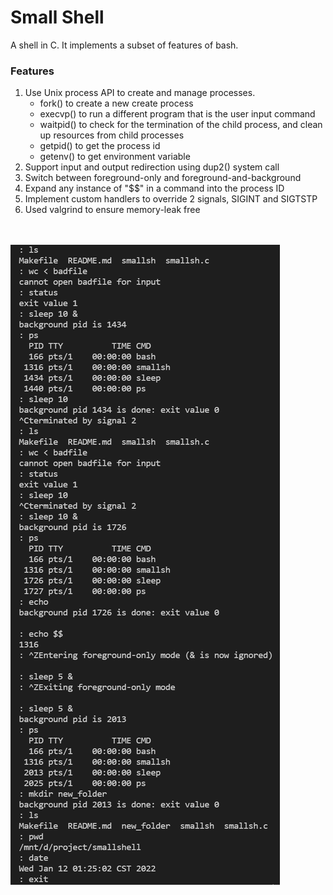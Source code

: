 # Small Shell
 A shell in C.
 It implements a subset of features of bash. 

### Features
 1. Use Unix process API to create and manage processes. 
    - fork() to create a new create process
    - execvp() to run a different program that is the user input command
    - waitpid() to check for the termination of the child process, and clean up resources from child processes
    - getpid() to get the process id
    - getenv() to get environment variable
 2. Support input and output redirection using dup2() system call
 3. Switch between foreground-only and foreground-and-background
 4. Expand any instance of "$$" in a command into the process ID
 5. Implement custom handlers to override 2 signals, SIGINT and SIGTSTP
 6. Used valgrind to ensure memory-leak free

<br><br>
 ![demo](sample.png)